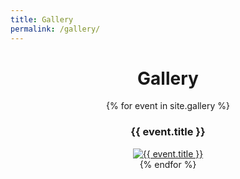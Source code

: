 ```yaml
---
title: Gallery
permalink: /gallery/
---
```


<div class='container'>
  <header class="masthead text-center">
    <h1>Gallery</h1>
    <div class="gallery">
      {% for event in site.gallery %}
        <div class="event">
          <h3>{{ event.title }}</h3>
          <a href="{{ event.url }}">
            <img src="/gallery/{{ event.photos_folder }}/{{ event.represent_photo }}" alt="{{ event.title }}" />
          </a>
        </div>
      {% endfor %}
    </div>
  </header>
</div>